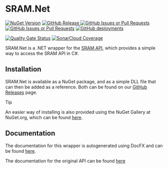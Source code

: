 # SRAM.Net
[![NuGet Version](https://img.shields.io/nuget/v/SRAM.Net)](https://www.nuget.org/packages/SRAM.Net/)
[![GitHub Release](https://img.shields.io/github/v/release/team-golfslag/SRAM.Net?label=GitHub%20Release)
](https://github.com/team-golfslag/SRAM.Net/releases)
[![GitHub Issues or Pull Requests](https://img.shields.io/github/issues/team-golfslag/SRAM.Net)](https://github.com/team-golfslag/SRAM.Net/issues)
[![GitHub Issues or Pull Requests](https://img.shields.io/github/issues-pr/team-golfslag/SRAM.Net)](https://github.com/team-golfslag/SRAM.Net/pulls)
[![GitHub deployments](https://img.shields.io/github/deployments/team-golfslag/SRAM.Net/github-pages?label=docfx)
](https://team-golfslag.github.io/SRAM.Net/)

[![Quality Gate Status](https://sonarcloud.io/api/project_badges/measure?project=team-golfslag_SRAM.Net&metric=alert_status)](https://sonarcloud.io/project/overview?id=team-golfslag_SRAM.Net)
[![SonarCloud Coverage](https://sonarcloud.io/api/project_badges/measure?project=team-golfslag_SRAM.Net&metric=coverage)](https://sonarcloud.io/project/overview?id=team-golfslag_SRAM.Net)

SRAM.Net is a .NET wrapper for the [SRAM API](https://sram.surf.nl/apidocs/#/), which provides a simple way to access the SRAM API in C#.

## Installation
SRAM.Net is available as a NuGet package, and as a simple DLL file that can then be added as a reference.
Both can be found on our [GitHub Releases](https://github.com/team-golfslag/SRAM.Net/releases) page.

> [!TIP]
> An easier way of installing is also provided using the NuGet Gallery at NuGet.org, which can be found [here](https://www.nuget.org/packages/SRAM.Net/).

## Documentation
The documentation for this wrapper is autogenerated using DocFX and can be found [here](https://team-golfslag.github.io/SRAM.Net/).

The documentation for the original API can be found [here](https://sram.surf.nl/apidocs/#/)